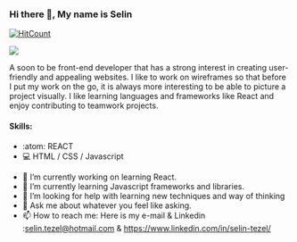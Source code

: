 
### Hi there 👋, My name is Selin
[![HitCount](http://hits.dwyl.com/selilulu/selilulu.svg)](http://hits.dwyl.com/selilulu/selilulu)

![](https://media-exp1.licdn.com/dms/image/C4D35AQFfo4UjToGPJQ/profile-framedphoto-shrink_400_400/0/1615886640288?e=1618250400&v=beta&t=4UdZf_QaewithZ5LYa7UFKtsYMXTJyefF_6ZDAcM0Ro)

A soon to be front-end developer that has a strong interest in creating user-friendly and appealing websites. I like to work on wireframes so that before I put my work on the go, it is always more interesting to be able to picture a project visually. I like learning languages and frameworks like React and enjoy contributing to teamwork projects.


#### Skills: 
* :atom: REACT
* :computer: HTML / CSS / Javascript

- 🔭 I’m currently working on learning React. 
- 🌱 I’m currently learning Javascript frameworks and libraries.
- 🤔 I’m looking for help with learning new techniques and way of thinking
- 💬 Ask me about whatever you feel like asking.
- 📫 How to reach me: Here is my e-mail & Linkedin :selin.tezel@hotmail.com & https://www.linkedin.com/in/selin-tezel/





 
